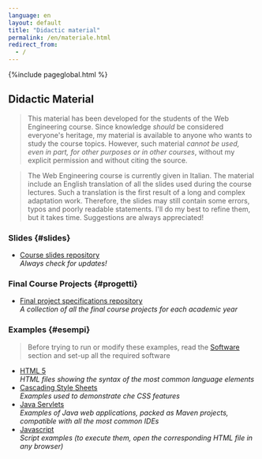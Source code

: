 ```yaml
---
language: en
layout: default
title: "Didactic material"
permalink: /en/materiale.html
redirect_from:
  - /
---
```


{%include pageglobal.html %}

## Didactic Material  

> This material has been developed for the students of the Web Engineering course. 
Since knowledge *should* be considered everyone's heritage, my material is available to anyone who wants
to study the course topics. However, such material *cannot be used, even in part, for other purposes
or in other courses*, without my explicit permission and without citing the source.

> The Web Engineering course is currently given in Italian. The material include an English translation 
of all the slides used during the course lectures. Such a translation is the first result 
of a long and complex adaptation work. Therefore, the slides may still contain some errors, typos 
and poorly readable statements. I'll do my best to refine them, but it takes time. 
Suggestions are always appreciated!  

### Slides  {#slides}

* [Course slides repository](https://github.com/WebEngineering-Univaq/WE_Lecture_Slides)  
  *Always check for updates!*

### Final Course Projects  {#progetti}

* [Final project specifications repository](https://github.com/WebEngineering-Univaq/Project_Specifications)  
  *A collection of all the final course projects for each academic year*

### Examples  {#esempi}

> Before trying to run or modify these examples, read the [Software](/en/risorse#software) section
and set-up all the required software

* [HTML 5](https://github.com/WebEngineering-Univaq/HTML_Examples)  
  *HTML files showing the syntax of the most common language elements*
* [Cascading Style Sheets](https://github.com/WebEngineering-Univaq/CSS_Examples)  
  *Examples used to demonstrate che CSS features*
* [Java Servlets](https://github.com/orgs/WebEngineering-Univaq/repositories?q=Java_&type=all&language=&sort=name)  
  *Examples of Java web applications, packed as Maven projects, compatible with all the most common IDEs*
* [Javascript](https://github.com/orgs/WebEngineering-Univaq/repositories?q=JS_&type=all&language=&sort=name)  
  *Script examples (to execute them, open the corresponding HTML file in any browser)*